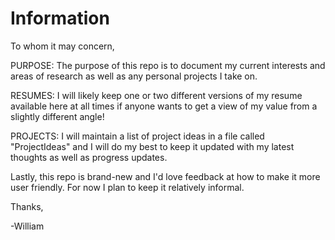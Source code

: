 # Information

To whom it may concern,

PURPOSE: The purpose of this repo is to document my current interests and areas of research as well as any personal projects I take on.

RESUMES: I will likely keep one or two different versions of my resume available here at all times if anyone wants to get a view of my value from a slightly different angle!

PROJECTS: I will maintain a list of project ideas in a file called "ProjectIdeas" and I will do my best to keep it updated with my latest thoughts as well as progress updates.

Lastly, this repo is brand-new and I'd love feedback at how to make it more user friendly. For now I plan to keep it relatively informal.

Thanks,

-William
